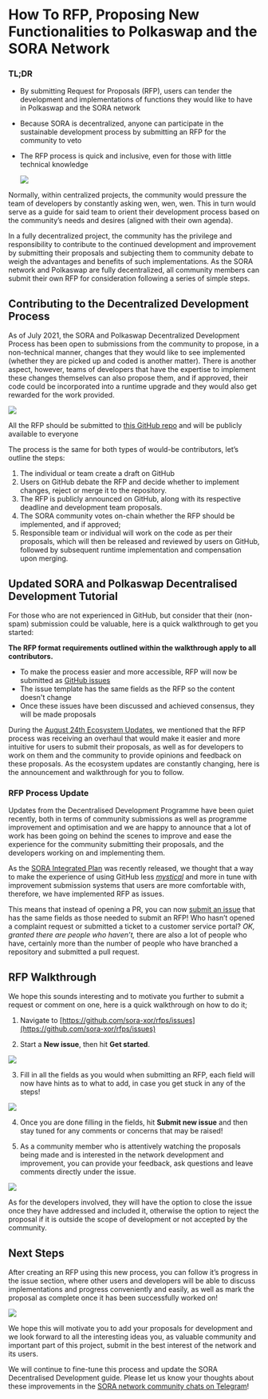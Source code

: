 # How To RFP, Proposing New Functionalities to Polkaswap and the SORA Network

### TL;DR

- By submitting Request for Proposals (RFP), users can tender the development and implementations of functions they would like to have in Polkaswap and the SORA network
- Because SORA is decentralized, anyone can participate in the sustainable development process by submitting an RFP for the community to veto
- The RFP process is quick and inclusive, even for those with little
  technical knowledge

  ![](/.gitbook/assets/how-to-rfp.png)

Normally, within centralized projects, the community would pressure the team of developers by constantly asking wen, wen, wen. This in turn would serve as a guide for said team to orient their development process based on the community’s needs and desires (aligned with their own agenda).

In a fully decentralized project, the community has the privilege and responsibility to contribute to the continued development and improvement by submitting their proposals and subjecting them to community debate to weigh the advantages and benefits of such implementations. As the SORA network and Polkaswap are fully decentralized, all community members can submit their own RFP for consideration following a series of simple steps.

## Contributing to the Decentralized Development Process

As of July 2021, the SORA and Polkaswap Decentralized Development
Process has been open to submissions from the community to propose, in
a non-technical manner, changes that they would like to see
implemented (whether they are picked up and coded is another
matter). There is another aspect, however, teams of developers that
have the expertise to implement these changes themselves can also
propose them, and if approved, their code could be incorporated into a
runtime upgrade and they would also get rewarded for the work
provided.

![](/.gitbook/assets/SORADDP.png)

All the RFP should be submitted to [this GitHub repo](https://github.com/sora-xor/rfps) and will be publicly available to everyone

The process is the same for both types of would-be contributors, let’s outline the steps:

1. The individual or team create a draft on GitHub
2. Users on GitHub debate the RFP and decide whether to implement changes, reject or merge it to the repository.
3. The RFP is publicly announced on GitHub, along with its respective deadline and development team proposals.
4. The SORA community votes on-chain whether the RFP should be implemented, and if approved;
5. Responsible team or individual will work on the code as per their proposals, which will then be released and reviewed by users on GitHub, followed by subsequent runtime implementation and compensation upon merging.

## Updated SORA and Polkaswap Decentralised Development Tutorial

For those who are not experienced in GitHub, but consider that their (non-spam) submission could be valuable, here is a quick walkthrough to get you started:

**The RFP format requirements outlined within the walkthrough apply to all contributors.**

- To make the process easier and more accessible, RFP will now be submitted as [GitHub issues](https://docs.github.com/en/issues/tracking-your-work-with-issues/about-issues)
- The issue template has the same fields as the RFP so the content doesn't change
- Once these issues have been discussed and achieved consensus, they will be made proposals

During the [August 24th Ecosystem Updates](https://medium.com/sora-xor/august-24-2022-ecosystem-updates-for-sora-polkaswap-and-fearless-wallet-3bc949142e17), we mentioned that the RFP process was receiving an overhaul that would make it easier and more intuitive for users to submit their proposals, as well as for developers to work on them and the community to provide opinions and feedback on these proposals. As the ecosystem updates are constantly changing, here is the announcement and walkthrough for you to follow.

### RFP Process Update

Updates from the Decentralised Development Programme have been quiet recently, both in terms of community submissions as well as programme improvement and optimisation and we are happy to announce that a lot of work has been going on behind the scenes to improve and ease the experience for the community submitting their proposals, and the developers working on and implementing them.

As the [SORA Integrated Plan](https://sora.org/plan) was recently released, we thought that a way to make the experience of using GitHub less *[mystical](https://www.youtube.com/watch?v=Z0lufcRgZlA&list=RDZ0lufcRgZlA&index=1)* and more in tune with improvement submission systems that users are more comfortable with, therefore, we have implemented RFP as issues.

This means that instead of opening a PR, you can now [submit an issue](https://github.com/sora-xor/rfps/issues) that has the same fields as those needed to submit an RFP! Who hasn’t opened a complaint request or submitted a ticket to a customer service portal? *OK, granted there are people who haven’t,* there are also a lot of people who have, certainly more than the number of people who have branched a repository and submitted a pull request.

## RFP Walkthrough

We hope this sounds interesting and to motivate you further to submit a request or comment on one, here is a quick walkthrough on how to do it;

1. Navigate to [https://github.com/sora-xor/rfps/issues](https://github.com/sora-xor/rfps/issues)

2. Start a **New issue**, then hit **Get started**.

![](/.gitbook/assets/rfp-1.png)

3. Fill in all the fields as you would when submitting an RFP, each
   field will now have hints as to what to add, in case you get stuck in
   any of the steps!

![](/.gitbook/assets/rfp-2.png)

4. Once you are done filling in the fields, hit **Submit new issue** and then stay tuned for any comments or concerns that may be raised!

5. As a community member who is attentively watching the proposals
   being made and is interested in the network development and
   improvement, you can provide your feedback, ask questions and leave
   comments directly under the issue.

![](/.gitbook/assets/rfp-3.png)

As for the developers involved, they will have the option to close the issue once they have addressed and included it, otherwise the option to reject the proposal if it is outside the scope of development or not accepted by the community.

## Next Steps

After creating an RFP using this new process, you can follow it’s
progress in the issue section, where other users and developers will
be able to discuss implementations and progress conveniently and
easily, as well as mark the proposal as complete once it has been
successfully worked on!

![](/.gitbook/assets/rfp-4.png)

We hope this will motivate you to add your proposals for development and we look forward to all the interesting ideas you, as valuable community and important part of this project, submit in the best interest of the network and its users.

We will continue to fine-tune this process and update the SORA Decentralised Development guide. Please let us know your thoughts about these improvements in the [SORA network community chats on Telegram](https://t.me/sora_xor)!
